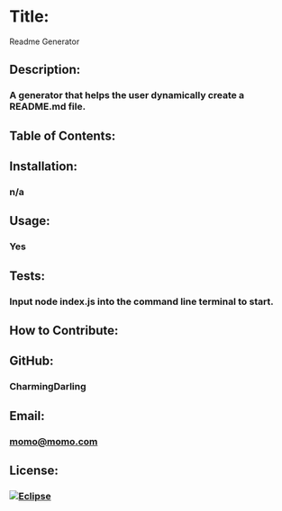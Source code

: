 
  # Title: 
 Readme Generator
  ## Description: 
 ### A generator that helps the user dynamically create a README.md file.
  ## Table of Contents: 
  ### 
  ## Installation: 
  ### n/a
  ## Usage: 
  ### Yes 
  ## Tests: 
  ### Input node index.js into the command line terminal to start.
  ## How to Contribute: 
  ### 
  ## GitHub: 
  ### CharmingDarling 
  ## Email: 
  ### momo@momo.com
  ## License: 
  ### [![Eclipse](https://img.shields.io/badge/License-Eclipse-red.svg)](https://opensource.org/license/epl-1-0)
